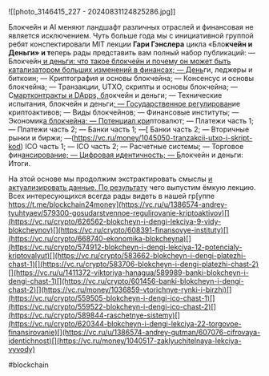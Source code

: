 
![[photo_3146415_227 - 20240831124825286.jpg]]

Блокчейн и AI меняют ландшафт различных отраслей и финансовая не является исключением. Чуть больше года мы с инициативной группой ребят конспектировали MIT лекции **Гари Гэнслера** цикла «Бло**кчейн и Деньги» и т**еперь рады представить вам полный набор публикаций:
— Блокчейн[ и деньги: что такое блокчейн и почему он может быть катализатором больших изменений в финансах;
— День](https://vc.ru/crypto/550722-blokcheyn-i-dengi-chto-takoe-blokcheyn-i-pochemu-on-mozhet-byt-katalizatorom-bolshih-izmeneniy-v-finansah)ги, леджеры и биткоин;
— Криптография и основы блокчейна;
— Консенсус и основы блокчейна;
— Транзакции, UTXO, скрипты и основы блокчейна;
— C[мартконтракты и DApps, бл](https://vc.ru/money/992151-dengi-ledzhery-i-bitkoin)окчейн и деньги;
— Технические испытания, блокчейн и деньги[;
— Государственное регулирован](https://vc.ru/crypto/571604-3-kriptografiya-i-osnovy-blokcheyna)ие криптоактивов;
— Виды блокчейнов;
— Финансовые институты;
— Экономик[а блокчейна;
— Потенциал кри](https://vc.ru/crypto/1061418-konsensus-i-osnovy-blokcheyna)птовалют;
— Платежи часть 1;
— Платежи часть 2;
— Банки часть 1;
—[ Банки часть 2;
— Вторичные рынки и биржи;
—(https://vc.ru/money/1045050-tranzakcii-utxo-i-skript-kod) ICO часть 1;
— ICO часть 2;
— Расчетные системы;
— Торговое фин[ансирование;
— Цифровая идентичность;
— Б](https://vc.ru/crypto/566123-cmart-kontrakty-i-dapps-blokcheyn-i-dengi)локчейн и деньги: Итоги.

На этой основе мы продолжим экстрактировать смыслы [и актуализировать данные. По результату](https://vc.ru/crypto/614515-tehnicheskie-ispytaniya-blokcheyn-i-dengi) чего выпустим ёмкую лекцию. Всех интересующихся всегда рады видеть в нашей гр[уппе https://t.me/blockchain24money](https://vc.ru/u/1386574-andrey-tyuhtyaev/579300-gosudarstvennoe-regulirovanie-kriptoaktivov)[](https://vc.ru/crypto/626562-blokcheyn-i-dengi-lekciya-9-vidy-blokcheynov)[](https://vc.ru/crypto/608391-finansovye-instituty)[](https://vc.ru/crypto/668740-ekonomika-blokcheyna)[](https://vc.ru/crypto/574912-blokcheyn-i-dengi-lekciya-12-potencialy-kriptovalyut)[](https://vc.ru/crypto/583662-blokcheyn-i-dengi-platezhi-chast-1)[](https://vc.ru/crypto/583706-blokcheyn-i-dengi-platezhi-chast-2)[](https://vc.ru/u/1411372-viktoriya-hanagua/589989-banki-blokcheyn-i-dengi-chast-1)[](https://vc.ru/crypto/601456-banki-blokcheyn-i-dengi-chast-2)[](https://vc.ru/money/1036859-vtorichnye-rynki-i-birzhi)[](https://vc.ru/crypto/559505-blokcheyn-i-dengi-ico-chast-1)[](https://vc.ru/crypto/559522-blokcheyn-i-dengi-ico-chast-2)[](https://vc.ru/crypto/589844-raschetnye-sistemy)[](https://vc.ru/crypto/620344-blokcheyn-i-dengi-lekciya-22-torgovoe-finansirovanie)[](https://vc.ru/u/1386574-andrey-gutman/607076-cifrovaya-identichnost)[](https://vc.ru/money/1040517-zaklyuchitelnaya-lekciya-vyvody)

#blockchain